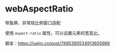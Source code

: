 # webAspectRatio
带鱼屏、非常规比例窗口适配

使用 `aspect-ratio` 属性，可以设置元素的宽高比。

掘金：https://juejin.cn/post/7495390534913605666